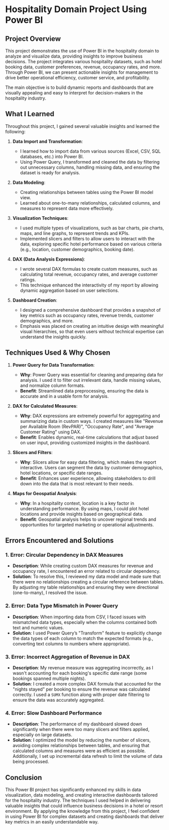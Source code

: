# Hospitality Domain Project Using Power BI

## Project Overview

This project demonstrates the use of Power BI in the hospitality domain to analyze and visualize data, providing insights to improve business decisions. The project integrates various hospitality datasets, such as hotel booking data, customer preferences, revenue, occupancy rates, and more. Through Power BI, we can present actionable insights for management to drive better operational efficiency, customer service, and profitability.

The main objective is to build dynamic reports and dashboards that are visually appealing and easy to interpret for decision-makers in the hospitality industry.

## What I Learned

Throughout this project, I gained several valuable insights and learned the following:

1. **Data Import and Transformation**: 
   - I learned how to import data from various sources (Excel, CSV, SQL databases, etc.) into Power BI.
   - Using Power Query, I transformed and cleaned the data by filtering out unnecessary columns, handling missing data, and ensuring the dataset is ready for analysis.

2. **Data Modeling**:
   - Creating relationships between tables using the Power BI model view.
   - Learned about one-to-many relationships, calculated columns, and measures to represent data more effectively.

3. **Visualization Techniques**:
   - I used multiple types of visualizations, such as bar charts, pie charts, maps, and line graphs, to represent trends and KPIs.
   - Implemented slicers and filters to allow users to interact with the data, exploring specific hotel performance based on various criteria (e.g., location, customer demographics, booking date).

4. **DAX (Data Analysis Expressions)**:
   - I wrote several DAX formulas to create custom measures, such as calculating total revenue, occupancy rates, and average customer ratings.
   - This technique enhanced the interactivity of my report by allowing dynamic aggregation based on user selections.

5. **Dashboard Creation**:
   - I designed a comprehensive dashboard that provides a snapshot of key metrics such as occupancy rates, revenue trends, customer demographics, and more.
   - Emphasis was placed on creating an intuitive design with meaningful visual hierarchies, so that even users without technical expertise can understand the insights quickly.

## Techniques Used & Why Chosen

1. **Power Query for Data Transformation**:
   - **Why**: Power Query was essential for cleaning and preparing data for analysis. I used it to filter out irrelevant data, handle missing values, and normalize column formats.
   - **Benefit**: Streamlined data preprocessing, ensuring the data is accurate and in a usable form for analysis.

2. **DAX for Calculated Measures**:
   - **Why**: DAX expressions are extremely powerful for aggregating and summarizing data in custom ways. I created measures like "Revenue per Available Room (RevPAR)", "Occupancy Rate", and "Average Customer Rating" using DAX.
   - **Benefit**: Enables dynamic, real-time calculations that adjust based on user input, providing customized insights in the dashboard.

3. **Slicers and Filters**:
   - **Why**: Slicers allow for easy data filtering, which makes the report interactive. Users can segment the data by customer demographics, hotel locations, or specific date ranges.
   - **Benefit**: Enhances user experience, allowing stakeholders to drill down into the data that is most relevant to their needs.

4. **Maps for Geospatial Analysis**:
   - **Why**: In a hospitality context, location is a key factor in understanding performance. By using maps, I could plot hotel locations and provide insights based on geographical data.
   - **Benefit**: Geospatial analysis helps to uncover regional trends and opportunities for targeted marketing or operational adjustments.

## Errors Encountered and Solutions

### 1. **Error: Circular Dependency in DAX Measures**
   - **Description**: While creating custom DAX measures for revenue and occupancy rate, I encountered an error related to circular dependency.
   - **Solution**: To resolve this, I reviewed my data model and made sure that there were no relationships creating a circular reference between tables. By adjusting my table relationships and ensuring they were directional (one-to-many), I resolved the issue.

### 2. **Error: Data Type Mismatch in Power Query**
   - **Description**: When importing data from CSV, I faced issues with mismatched data types, especially when the columns contained both text and numeric values.
   - **Solution**: I used Power Query’s "Transform" feature to explicitly change the data types of each column to match the expected formats (e.g., converting text columns to numbers where appropriate).

### 3. **Error: Incorrect Aggregation of Revenue in DAX**
   - **Description**: My revenue measure was aggregating incorrectly, as I wasn't accounting for each booking's specific date range (some bookings spanned multiple nights).
   - **Solution**: I created a more complex DAX formula that accounted for the "nights stayed" per booking to ensure the revenue was calculated correctly. I used a `SUMX` function along with proper date filtering to ensure the data was accurately aggregated.

### 4. **Error: Slow Dashboard Performance**
   - **Description**: The performance of my dashboard slowed down significantly when there were too many slicers and filters applied, especially on large datasets.
   - **Solution**: I optimized the model by reducing the number of slicers, avoiding complex relationships between tables, and ensuring that calculated columns and measures were as efficient as possible. Additionally, I set up incremental data refresh to limit the volume of data being processed.

## Conclusion

This Power BI project has significantly enhanced my skills in data visualization, data modeling, and creating interactive dashboards tailored for the hospitality industry. The techniques I used helped in delivering valuable insights that could influence business decisions in a hotel or resort environment. By applying the knowledge from this project, I feel confident in using Power BI for complex datasets and creating dashboards that deliver key metrics in an easily understandable way.
